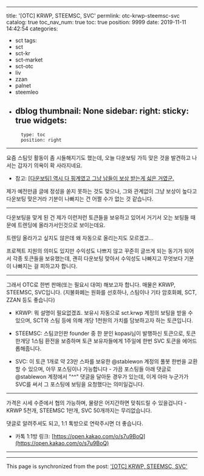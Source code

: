 
---
title: '[OTC] KRWP, STEEMSC, SVC'
permlink: otc-krwp-steemsc-svc
catalog: true
toc_nav_num: true
toc: true
position: 9999
date: 2019-11-11 14:42:54
categories:
- sct
tags:
- sct
- sct-kr
- sct-market
- sct-otc
- liv
- zzan
- palnet
- steemleo
- dblog
thumbnail: None
sidebar:
    right:
        sticky: true
widgets:
    -
        type: toc
        position: right
---


요즘 스팀잇 활동이 좀 시들해지기도 했는데, 오늘 다운보팅 가득 맞은 것을 발견하고 나서는 갑자기 의욕이 확 사라지네요.

* 참고: [[다운보팅] 역시 다 핑계였고 그냥 남들이 보상 받는게 싫은 거였군.](https://steemit.com/sct/@deer3/7aspy8)

제가 예전만큼 글에 정성을 쏟지 못하는 것도 맞으나, 그와 관계없이 그냥 보상이 높다고 다운보팅 맞은거라 기분이 나빠지는 건 어쩔 수가 없는 것 같습니다.

---

다운보팅을 맞게 된 건 제가 이런저런 토큰들을 보유하고 있어서 거기서 오는 보팅들 때문에 트렌딩에 올라가서인것으로 보이는데요.

트렌딩 올라가고 싶지도 않은데 왜 자동으로 올리는지도 모르겠고...

프로젝트 지원의 의미도 있지만 수익성도 나쁘지 않고 꾸준히 글쓰게 되는 동기가 되어서 각종 토큰들을 보유했는데, 괜히 다운보팅 맞아서 수익성도 나빠지고 무엇보다 기분이 나빠지는 걸 피하고자 합니다.

---

그래서 OTC로 한번 판매(또는 필요시 대여) 해보고자 합니다. 매물은 KRWP, STEEMSC, SVC입니다. (지불화폐는 원화를 선호하나, 스팀이나 기타 암호화폐, SCT, ZZAN 등도 좋습니다)

* KRWP: 뭐 설명이 필요없겠죠. 보유시 자동으로 sct.krwp 계정의 보팅을 받을 수 있으며, SCT와 스팀 등에 의해 개당 1천원의 가치를 담보하고자 하는 토큰입니다.

* STEEMSC: 스팀코인판 founder 중 한 분인 kopasi님이 발행하신 토큰으로, 토큰 한개당 1스팀 환전을 보증하며 토큰 보유자들에게 1주일에 한번 SVC 토큰을 에어드롭해줍니다. 

* SVC: 이 토큰 1개로 약 23만 스파를 보유한 @stablewon 계정의 풀봇 한번을 교환할 수 있으며, 아무 포스팅이나 가능합니다 - 가끔 포스팅들 아래 댓글로 @stablewon 계정에서 "^^" 댓글을 달아둔 경우가 있는데, 이게 아마 누군가가 SVC를 써서 그 포스팅에 보팅을 요청했다는 의미일겁니다.

---

가격은 시세 수준에서 협의 가능하며, 물량은 어지간하면 맞춰드릴 수 있을겁니다 - KRWP 5천개, STEEMSC 1만개, SVC 50개까지는 무리없습니다.

댓글로 알려주셔도 되고, 1:1 톡방으로 연락주시면 더 좋습니다.

* 카톡 1:1방 링크: [https://open.kakao.com/o/s7u9BoQ](https://open.kakao.com/o/s7u9BoQ)

---

- - -

This page is synchronized from the post: ['[OTC] KRWP, STEEMSC, SVC'](https://steemit.com/@glory7/otc-krwp-steemsc-svc)
